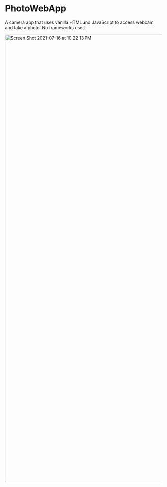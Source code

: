 # PhotoWebApp

A camera app that uses vanilla HTML and JavaScript to access webcam and take a photo. No frameworks used.


<img width="1440" alt="Screen Shot 2021-07-16 at 10 22 13 PM" src="https://user-images.githubusercontent.com/10329673/126028076-b12fb351-7c67-4c7d-85e1-99382da15104.png">
